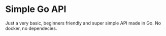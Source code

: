 # Simple Go API 

Just a very basic, beginners friendly and super simple API made in Go. 
No docker, no dependecies.